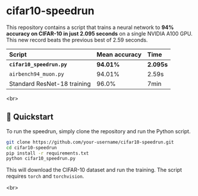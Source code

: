 # cifar10-speedrun

This repository contains a script that trains a neural network to **94% accuracy on CIFAR-10 in just 2.095 seconds** on a single NVIDIA A100 GPU. This new record beats the previous best of 2.59 seconds.

| Script | Mean accuracy | Time |
| :--- | :--- | :--- |
| **`cifar10_speedrun.py`** | **94.01%** | **2.095s** |
| `airbench94_muon.py` | 94.01% | 2.59s |
| Standard ResNet-18 training | 96.0% | 7min |

\<br\>

## 🚀 Quickstart

To run the speedrun, simply clone the repository and run the Python script.

```bash
git clone https://github.com/your-username/cifar10-speedrun.git
cd cifar10-speedrun
pip install -r requirements.txt
python cifar10_speedrun.py
```

This will download the CIFAR-10 dataset and run the training. The script requires `torch` and `torchvision`.

\<br\>